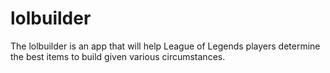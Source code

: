 # lolbuilder

The lolbuilder is an app that will help League of Legends players determine the best items to build given various circumstances.
